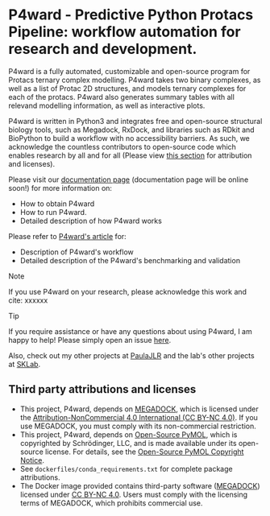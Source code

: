 # P4ward - Predictive Python Protacs Pipeline: workflow automation for research and development.

P4ward is a fully automated, customizable and open-source program for Protacs ternary complex modelling. P4ward takes two binary complexes, as well as a list of Protac 2D structures, and models ternary complexes for each of the protacs. P4ward also generates summary tables with all relevand modelling information, as well as interactive plots.

P4ward is written in Python3 and integrates free and open-source structural biology tools, such as Megadock, RxDock, and libraries such as RDkit and BioPython to build a workflow with no accessibility barriers. As such, we acknowledge the countless contributors to open-source code which enables research by all and for all (Please view [this section](LINK) for attribution and licenses).

Please visit our [documentation page](LINK) (documentation page will be online soon!) for more information on:
- How to obtain P4ward
- How to run P4ward.
- Detailed description of how P4ward works

Please refer to [P4ward's article](LINK) for:
- Description of P4ward's workflow
- Detailed description of the P4ward's benchmarking and validation


> [!NOTE]  
> If you use P4ward on your research, please acknowledge this work and cite:
> xxxxxx

> [!TIP]
> If you require assistance or have any questions about using P4ward, I am happy to help! Please simply open an issue [here](LINK).

Also, check out my other projects at [PaulaJLR](https://github.com/PaulaJLR) and the lab's other projects at [SKLab](https://github.com/SKTeamLab).

## Third party attributions and licenses

- This project, P4ward, depends on [MEGADOCK](https://github.com/akiyamalab/MEGADOCK), which is licensed under the [Attribution-NonCommercial 4.0 International (CC BY-NC 4.0)](https://github.com/akiyamalab/MEGADOCK?tab=License-1-ov-file). If you use MEGADOCK, you must comply with its non-commercial restriction.
- This project, P4ward, depends on [Open-Source PyMOL](https://github.com/schrodinger/pymol-open-source), which is copyrighted by Schrödinger, LLC, and is made available under its open-source license. For details, see the [Open-Source PyMOL Copyright Notice](https://github.com/schrodinger/pymol-open-source?tab=License-1-ov-file).
- See `dockerfiles/conda_requirements.txt` for complete package attributions.
- The Docker image provided contains third-party software ([MEGADOCK](https://github.com/akiyamalab/MEGADOCK)) licensed under [CC BY-NC 4.0](https://github.com/akiyamalab/MEGADOCK?tab=License-1-ov-file). Users must comply with the licensing terms of MEGADOCK, which prohibits commercial use.
